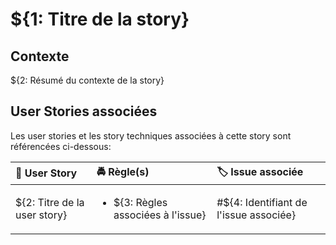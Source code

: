 # ${1: Titre de la story}

## Contexte

${2: Résumé du contexte de la story}

## User Stories associées

Les user stories et les story techniques associées à cette story sont
référencées ci-dessous:

| 📖 User Story | 🚔 Règle(s) | 🏷 Issue associée |
|:--------------|:-------------|:------------------|
| ${2: Titre de la user story} | <ul><li>${3: Règles associées à l'issue}</li></ul> | #${4: Identifiant de l'issue associée} |
